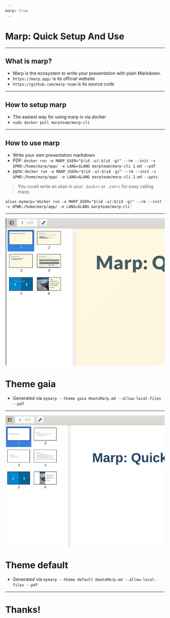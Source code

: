```yaml
---
marp: true
---
```


# Marp: Quick Setup And Use

---

## What is marp?

- Marp is the ecosystem to write your presentation with plain Markdown.
- `https://marp.app/` is its official website
- `https://github.com/marp-team` is its source code

---

## How to setup marp

- The easiest way for using marp is via docker
- `sudo docker pull marpteam/marp-cli`

---

## How to use marp

- Write your own presentation markdown
- PDF: `docker run -e MARP_USER="$(id -u):$(id -g)" --rm --init -v $PWD:/home/marp/app/ -e LANG=$LANG marpteam/marp-cli 1.md --pdf`
- pptx: `docker run -e MARP_USER="$(id -u):$(id -g)" --rm --init -v $PWD:/home/marp/app/ -e LANG=$LANG marpteam/marp-cli 1.md --pptx`

> You could write an alias in your `.bashrc` or `.zshrc` for easy calling marp:   

```
alias mymarp='docker run -e MARP_USER="$(id -u):$(id -g)" --rm --init -v $PWD:/home/marp/app/ -e LANG=$LANG marpteam/marp-cli'
```
---


![bg left](./images/2024_04_22_09_35_50_684x632.jpg)

# Theme gaia

- Generated via `mymarp --theme gaia HowtoMarp.md --allow-local-files --pdf`
---
![bg left](./images/2024_04_22_09_37_16_719x592.jpg)

# Theme default

- Generated via `mymarp --theme default HowtoMarp.md --allow-local-files --pdf`
---

# Thanks!
